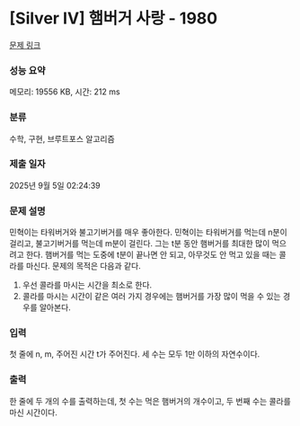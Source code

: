 # [Silver IV] 햄버거 사랑 - 1980 

[문제 링크](https://www.acmicpc.net/problem/1980) 

### 성능 요약

메모리: 19556 KB, 시간: 212 ms

### 분류

수학, 구현, 브루트포스 알고리즘

### 제출 일자

2025년 9월 5일 02:24:39

### 문제 설명

<p>민혁이는 타워버거와 불고기버거를 매우 좋아한다. 민혁이는 타워버거를 먹는데 n분이 걸리고, 불고기버거를 먹는데 m분이 걸린다. 그는 t분 동안 햄버거를 최대한 많이 먹으려고 한다. 햄버거를 먹는 도중에 t분이 끝나면 안 되고, 아무것도 안 먹고 있을 때는 콜라를 마신다. 문제의 목적은 다음과 같다.</p>

<ol>
	<li>우선 콜라를 마시는 시간을 최소로 한다.</li>
	<li>콜라를 마시는 시간이 같은 여러 가지 경우에는 햄버거를 가장 많이 먹을 수 있는 경우를 알아본다.</li>
</ol>

### 입력 

 <p>첫 줄에 n, m, 주어진 시간 t가 주어진다. 세 수는 모두 1만 이하의 자연수이다.</p>

### 출력 

 <p>한 줄에 두 개의 수를 출력하는데, 첫 수는 먹은 햄버거의 개수이고, 두 번째 수는 콜라를 마신 시간이다.</p>

